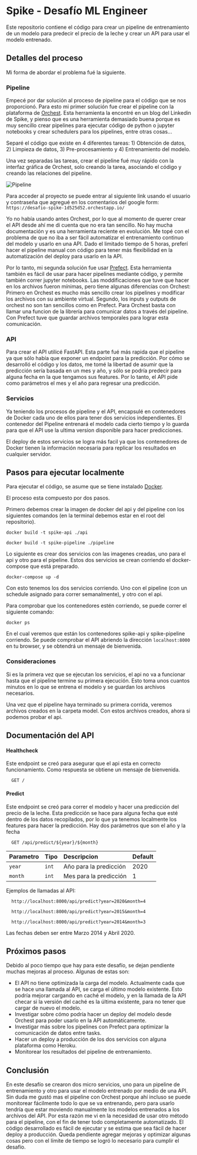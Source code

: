 
# Spike - Desafío ML Engineer

Este repositorio contiene el código para crear un pipeline de entrenamiento de un modelo
para predecir el precio de la leche y crear un API para usar el modelo entrenado.


## Detalles del proceso

Mi forma de abordar el problema fué la siguiente.

### Pipeline

Empecé por dar solución al proceso de pipeline para el código que se nos proporcionó.
Para esto mi primer solución fue crear el pipeline con la plataforma de [Orchest](https://docs.prefect.io/). 
Esta herramienta la encontré en un blog del Linkedin de Spike, y pienso que es una
herramienta demasiado buena porque es muy sencillo crear pipelines para ejecutar código
de python o jupyter notebooks y crear schedulers para los pipelines, entre otras cosas...

Separé el código que existe en 4 diferentes tareas: 1) Obtención de datos,
 2) Limpieza de datos, 3) Pre-procesamiento y 4) Entrenamiento del modelo.

Una vez separadas las tareas, crear el pipeline fué muy rápido con la
interfaz gráfica de  Orchest, solo creando la tarea, asociando el código 
y creando las relaciones del pipeline.

![Pipeline](https://raw.githubusercontent.com/maumruiz/ml_challenge/main/pipeline.png?sanitize=true&raw=true)

Para acceder al proyecto se puede entrar al siguiente link usando el usuario y 
contraseña que agregué en los comentarios del google form: 
```https://desafio-spike-1d525d52.orchestapp.io/```

Yo no había usando antes Orchest, por lo que al momento de querer crear el API desde 
ahí me di cuenta que no era tan sencillo. No hay mucha documentación y es una herramienta
reciente en evolución. Me topé con el problema de que no iba a ser fácil automatizar el
entrenamiento continuo del modelo y usarlo en una API. Dado el limitado tiempo de 5 horas,
preferí hacer el pipeline manual con código para tener más flexibilidad en la automatización
del deploy para usarlo en la API.

Por lo tanto, mi segunda solución fue usar [Prefect](https://docs.prefect.io/). Esta herramienta
también es fácil de usar para hacer pipelines mediante código, y permite también correr
jupyter notebooks. Las moddificaciones que tuve que hacer en los archivos fueron mínimas, pero
tiene algunas diferencias con Orchest: Primero en Orchest es mucho más sencillo crear los pipelines
y modificar los archivos con su ambiente virtual. Segundo, los inputs y outputs de orchest
no son tan sencillos como en Prefect. Para Orchest basta con llamar una funcion de la librería
para comunicar datos a través del pipeline. Con Prefect tuve que guardar archivos temporales
para lograr esta comunicación.

### API

Para crear el API utilicé FastAPI. Esta parte fué más rapida que el pipeline ya que sólo
había que exponer un endpoint para la predicción. Por cómo se desarrolló el código y los datos,
me tomé la libertad de asumir que la predicción sería basada en un mes y año, y sólo se podría
predecir para alguna fecha en la que tengamos sus features. Por lo tanto, el API pide como
parámetros el mes y el año para regresar una predicción.

### Servicios

Ya teniendo los procesos de pipeline y el API, encapsulé en contenedores de Docker
cada uno de ellos para tener dos servicios independientes. El contenedor del Pipeline
entrenará el modelo cada cierto tiempo y lo guarda para que el API use la ultima version
disponible para hacer predicciones.

El deploy de estos servicios se logra más facil ya que los contenedores de Docker tienen
la información necesaria para replicar los resultados en cualquier servidor.



## Pasos para ejecutar localmente

Para ejecutar el código, se asume que se tiene instalado [Docker](https://docs.docker.com/get-docker/).

El proceso esta compuesto por dos pasos. 

Primero debemos crear la imagen de docker del api 
y del pipeline con los siguientes comandos 
(en la terminal debemos estar en el root del repositorio).

```
docker build -t spike-api ./api
```

```
docker build -t spike-pipeline ./pipeline
```

Lo siguiente es crear dos servicios con las imagenes creadas, 
uno para el api y otro para el pipeline. Estos dos servicios se crean corriendo
el docker-compose que está preparado.

```
docker-compose up -d
```

Con esto tenemos los dos servicios corriendo. Uno con el pipeline 
(con un schedule asignado para correr semanalmente), y otro con el api.


Para comprobar que los contenedores estén corriendo, se puede correr el siguiente comando:

```
docker ps
```

En el cual veremos que están los contenedores spike-api y spike-pipeline corriendo.
Se puede comprobar el API abriendo la dirección ``` localhost:8000 ``` en tu browser, 
y se obtendrá un mensaje de bienvenida.


### Consideraciones

Si es la primera vez que se ejecutan los servicios, el api no va a funcionar hasta
que el pipeline termine su primera ejecución. Esto toma unos cuantos minutos en lo que
se entrena el modelo y se guardan los archivos necesarios.

Una vez que el pipeline haya terminado su primera corrida, veremos archivos creados
en la carpeta model. Con estos archivos creados, ahora si podemos probar el api.


## Documentación del API

#### Healthcheck

Este endpoint se creó para asegurar que el api esta en correcto funcionamiento.
Como respuesta se obtiene un mensaje de bienvenida.

```
  GET /
```

#### Predict

Este endpoint se creó para correr el modelo y hacer una predicción del precio de la leche.
Esta predicción se hace para alguna fecha que esté dentro de los datos recopilados, por lo
que ya tenemos localmente los features para hacer la predicción. Hay dos parámetros
que son el año y la fecha

```
  GET /api/predict/${year}/${month}
```

| Parametro | Tipo     | Descripcion                       | Default     |
| :-------- | :------- | :-------------------------------- | :----------  |
| `year`      | `int` | Año para la predicción |   2020                 |
| `month`      | `int` | Mes para la predicción |    1     |


Ejemplos de llamadas al API:

```
  http://localhost:8000/api/predict?year=2020&month=4
```

```
  http://localhost:8000/api/predict?year=2015&month=4
```

```
  http://localhost:8000/api/predict?year=2014&month=3
```

Las fechas deben ser entre Marzo 2014 y Abril 2020.



## Próximos pasos

Debido al poco tiempo que hay para este desafío, se dejan pendiente 
muchas mejoras al proceso. Algunas de estas son:


- El API no tiene optimizada la carga del modelo. Actualmente cada que se hace una llamada al API, se carga el último modelo existente. Esto podría mejorar cargando en caché el modelo, y en la llamada de la API checar si la versión del caché es la última existente, para no tener que cargar de nuevo el modelo.
- Investigar sobre cómo podría hacer un deploy del modelo desde Orchest para poder usarlo en la API automáticamente.
- Investigar más sobre los pipelines con Prefect para optimizar la comunicación de datos entre tasks.
- Hacer un deploy a producción de los dos servicios con alguna plataforma como Heroku.
- Monitorear los resultados del pipeline de entrenamiento.
## Conclusión

En este desafío se crearon dos micro servicios, uno para un pipeline de entrenamiento 
y otro para usar el modelo entrenado por medio de una API.
Sin duda me gustó mas el pipeline con Orchest porque ahí incluso se puede monitorear
fácilmente todo lo que se va entrenando, pero para usarlo tendría que estar moviendo
manualmente los modelos entrenados a los archivos del API. Por esta razón me vi en la necesidad
de usar otro método para el pipeline, con el fin de tener todo completamente automatizado.
El código desarrollado es fácil de ejecutar y se estima que sea fácil de hacer deploy a producción.
Queda pendiente agregar mejoras y optimizar algunas cosas pero con el límite de tiempo se logró
lo necesario para cumplir el desafío.
